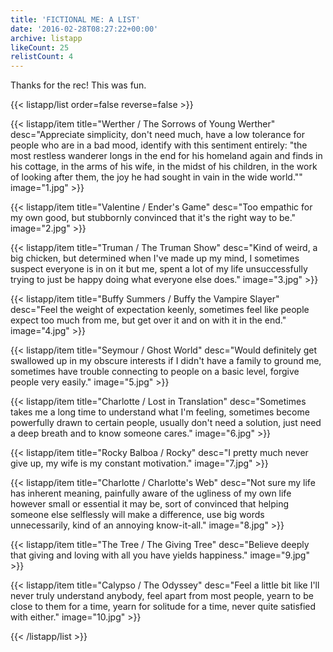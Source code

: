 ```yaml
---
title: 'FICTIONAL ME: A LIST'
date: '2016-02-28T08:27:22+00:00'
archive: listapp
likeCount: 25
relistCount: 4
---
```


Thanks for the rec! This was fun.

{{< listapp/list order=false reverse=false >}}

   {{< listapp/item title="Werther / The Sorrows of Young Werther"
      desc="Appreciate simplicity, don't need much, have a low tolerance for people who are in a bad mood, identify with this sentiment entirely: \"the most restless wanderer longs in the end for his homeland again and finds in his cottage, in the arms of his wife, in the midst of his children, in the work of looking after them, the joy he had sought in vain in the wide world.\""
      image="1.jpg" >}}

   {{< listapp/item title="Valentine / Ender's Game"
      desc="Too empathic for my own good, but stubbornly convinced that it's the right way to be."
      image="2.jpg" >}}

   {{< listapp/item title="Truman / The Truman Show"
      desc="Kind of weird, a big chicken, but determined when I've made up my mind, I sometimes suspect everyone is in on it but me, spent a lot of my life unsuccessfully trying to just be happy doing what everyone else does."
      image="3.jpg" >}}

   {{< listapp/item title="Buffy Summers / Buffy the Vampire Slayer"
      desc="Feel the weight of expectation keenly, sometimes feel like people expect too much from me, but get over it and on with it in the end."
      image="4.jpg" >}}

   {{< listapp/item title="Seymour / Ghost World"
      desc="Would definitely get swallowed up in my obscure interests if I didn't have a family to ground me, sometimes have trouble connecting to people on a basic level, forgive people very easily."
      image="5.jpg" >}}

   {{< listapp/item title="Charlotte / Lost in Translation"
      desc="Sometimes takes me a long time to understand what I'm feeling, sometimes become powerfully drawn to certain people, usually don't need a solution, just need a deep breath and to know someone cares."
      image="6.jpg" >}}

   {{< listapp/item title="Rocky Balboa / Rocky"
      desc="I pretty much never give up, my wife is my constant motivation."
      image="7.jpg" >}}

   {{< listapp/item title="Charlotte / Charlotte's Web"
      desc="Not sure my life has inherent meaning, painfully aware of the ugliness of my own life however small or essential it may be, sort of convinced that helping someone else selflessly will make a difference, use big words unnecessarily, kind of an annoying know-it-all."
      image="8.jpg" >}}

   {{< listapp/item title="The Tree / The Giving Tree"
      desc="Believe deeply that giving and loving with all you have yields happiness."
      image="9.jpg" >}}

   {{< listapp/item title="Calypso / The Odyssey"
      desc="Feel a little bit like I'll never truly understand anybody, feel apart from most people, yearn to be close to them for a time, yearn for solitude for a time, never quite satisfied with either."
      image="10.jpg" >}}

{{< /listapp/list >}}
